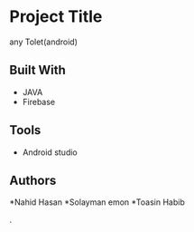 # Project Title
any Tolet(android)

## Built With

* JAVA
* Firebase
## Tools
* Android studio
## Authors

*Nahid Hasan
*Solayman emon
*Toasin Habib 







.
